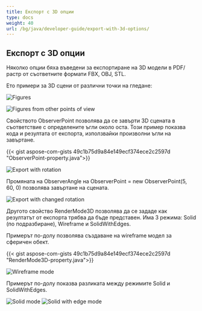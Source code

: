 ```yaml
---
title: Експорт с 3D опции
type: docs
weight: 40
url: /bg/java/developer-guide/export-with-3d-options/
---
```


## **Експорт с 3D опции**

Няколко опции бяха въведени за експортиране на 3D модели в PDF/растр от съответните формати FBX, OBJ, STL.

Ето примери за 3D сцени от различни точки на гледане:

![Figures](/_assets/guide/3d/fig1.png)

![Figures from other points of view](/_assets/guide/3d/fig2.png)

Свойството ObserverPoint позволява да се завърти 3D сцената в съответствие с определените ъгли около оста. Този пример показва кода и резултата от експорта, използвайки произволни ъгли на завъртане.

{{< gist aspose-com-gists 49c1b75d9a84e149ecf374ece2c2597d "ObserverPoint-property.java">}}

![Export with rotation](/_assets/guide/3d/fig3.png)

Промяната на ObserverAngle на ObserverPoint = new ObserverPoint(5, 60, 0) позволява завъртане на сцената.

![Export with changed rotation](/_assets/guide/3d/fig4.png)

Другото свойство RenderMode3D позволява да се зададе как резултатът от експорта трябва да бъде представен. Има 3 режима: Solid (по подразбиране), Wireframe и SolidWithEdges.

Примерът по-долу позволява създаване на wireframe модел за сферичен обект.

{{< gist aspose-com-gists 49c1b75d9a84e149ecf374ece2c2597d "RenderMode3D-property.java">}}

![Wireframe mode](/_assets/guide/3d/fig5.png)

Примерът по-долу показва разликата между режимите Solid и SolidWithEdges.

![Solid mode](/_assets/guide/3d/fig6.png)
![Solid with edge mode](/_assets/guide/3d/fig7.png)
